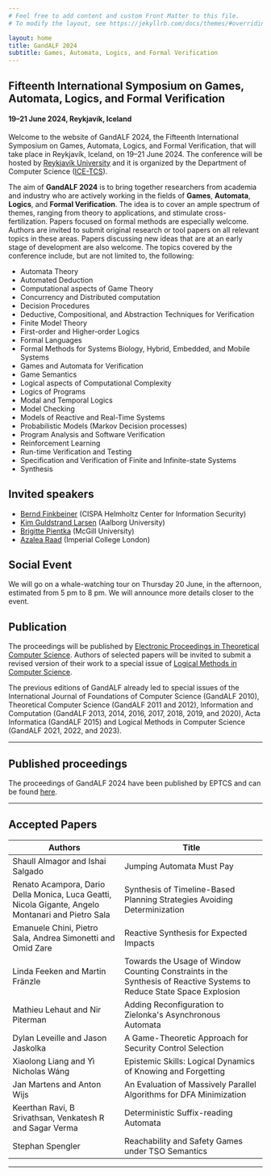 ```yaml
---
# Feel free to add content and custom Front Matter to this file.
# To modify the layout, see https://jekyllrb.com/docs/themes/#overriding-theme-defaults

layout: home
title: GandALF 2024
subtitle: Games, Automata, Logics, and Formal Verification
---
```


## Fifteenth International Symposium on Games, Automata, Logics, and Formal Verification ##

#### 19–21 June 2024, Reykjavík, Iceland ####

Welcome to the website of GandALF 2024, the Fifteenth International Symposium on Games, Automata, Logics, and Formal Verification, that will take place in Reykjavík, Iceland, on 19–21 June 2024. The conference will be hosted by [Reykjavík University](https://en.ru.is/) and it is organized by the Department of Computer Science ([ICE-TCS](https://icetcs.ru.is)).

The aim of **GandALF 2024** is to bring together researchers from academia and industry who are actively working in the fields of **Games**, **Automata**, **Logics**, and **Formal Verification**. The idea is to cover an ample spectrum of themes, ranging from theory to applications, and stimulate cross-fertilization. Papers focused on formal methods are especially welcome. Authors are invited to submit original research or tool papers on all relevant topics in these areas. Papers discussing new ideas that are at an early stage of development are also welcome. The topics covered by the conference include, but are not limited to, the following:

* Automata Theory
* Automated Deduction
* Computational aspects of Game Theory
* Concurrency and Distributed computation
* Decision Procedures
* Deductive, Compositional, and Abstraction Techniques for Verification
* Finite Model Theory
* First-order and Higher-order Logics
* Formal Languages
* Formal Methods for Systems Biology, Hybrid, Embedded, and Mobile Systems
* Games and Automata for Verification
* Game Semantics
* Logical aspects of Computational Complexity
* Logics of Programs
* Modal and Temporal Logics
* Model Checking
* Models of Reactive and Real-Time Systems
* Probabilistic Models (Markov Decision processes)
* Program Analysis and Software Verification
* Reinforcement Learning
* Run-time Verification and Testing
* Specification and Verification of Finite and Infinite-state Systems
* Synthesis

<!---## Programme Committee ##
**Co-chairs**  
Antonios Achilleos (Reykjavik University)  
Andrian Francalanza (University of Malta)  


**Members**  
Parosh Aziz Abdulla (Uppsala University)  
Valentina Castiglioni (Eindhoven University of Technology)    
Aggeliki Chalki (Reykjavik University)  
Laure Daviaud (University of East Anglia)  
Dario Della Monica (Università degli Studi di Udine)  
Giorgio Delzanno (Università degli Studi di Genova)  
Léo Exibard (Université Gustave Eiffel)  
Nicola Gigante (Free University of Bozen-Bolzano, Italy)  
Julian Gutierrez (Monash University)  
Ryan Kavanagh (Université du Québec à Montréal)  
Orna Kupferman (Hebrew University)  
Martin Leucker (University of Luebeck)  
Jakub Michaliszyn (University of Wroclaw)  
Laura Nenzi (University of Trieste)  
Pawe<span>&#322;</span> Parys (University of Warsaw)   
Guillermo Perez (University of Antwerp)  
Jakob Piribauer (TU Dresden)  
Ocan Sankur (Univ Rennes, CNRS)  
Felix Stutz (University of Luxembourg)  
Patrick Totzke (University of Liverpool)  
Tomoyuki Yamakami (University of Fukui)  
Matteo Zavatteri (University of Padova)  
Martin Zimmermann (Aalborg University)  ---> 

## Invited speakers ##
* [Bernd Finkbeiner](https://cispa.de/en/people/finkbeiner) (CISPA Helmholtz Center for Information Security)
* [Kim Guldstrand Larsen](https://kgl.cs.aau.dk/) (Aalborg University)
* [Brigitte Pientka](https://www.cs.mcgill.ca/~bpientka/) (McGill University)
* [Azalea Raad](https://www.soundandcomplete.org/index.html) (Imperial College London)

## Social Event ##
We will go on a whale-watching tour on Thursday 20 June, in the afternoon, estimated from 5 pm to 8 pm. We will announce more details closer to the event.

## Publication ##
The proceedings will be published by [Electronic Proceedings in Theoretical Computer Science](https://cgi.cse.unsw.edu.au/~eptcs/). Authors of selected papers will be invited to submit a revised version of their work to a special issue of [Logical Methods in Computer Science](https://lmcs.episciences.org/).

The previous editions of GandALF already led to special issues of the International Journal of Foundations of Computer Science (GandALF 2010), Theoretical Computer Science (GandALF 2011 and 2012), Information and Computation (GandALF 2013, 2014, 2016, 2017, 2018, 2019, and 2020), Acta Informatica (GandALF 2015) and Logical Methods in Computer Science (GandALF 2021, 2022, and 2023).

---------------------------------------------------------------------------------------------------------------

## Published proceedings

The proceedings of GandALF 2024 have been published by EPTCS and can be found [here](https://cgi.cse.unsw.edu.au/~eptcs/content.cgi?GandALF2024).

---------------------------------------------------------------------------------------------------------------


## Accepted Papers

 | Authors | Title |
 | ---- | ---- | 
 |Shaull Almagor and Ishai Salgado | Jumping Automata Must Pay |  
 | Renato Acampora, Dario Della Monica, Luca Geatti, Nicola Gigante, Angelo Montanari and Pietro Sala | Synthesis of Timeline-Based Planning Strategies Avoiding Determinization|
 | Emanuele Chini, Pietro Sala, Andrea Simonetti and Omid Zare | Reactive Synthesis for Expected Impacts |
 | Linda Feeken and Martin Fränzle | Towards the Usage of Window Counting Constraints in the Synthesis of Reactive Systems to Reduce State Space Explosion |  
 | Mathieu Lehaut and Nir Piterman | Adding Reconfiguration to Zielonka's Asynchronous Automata |  
 | Dylan Leveille and Jason Jaskolka | A Game-Theoretic Approach for Security Control Selection |  
 | Xiaolong Liang and Yì Nicholas Wáng | Epistemic Skills: Logical Dynamics of Knowing and Forgetting |  
 | Jan Martens and Anton Wijs | An Evaluation of Massively Parallel Algorithms for DFA Minimization |  
 | Keerthan Ravi, B Srivathsan, Venkatesh R and Sagar Verma | Deterministic Suffix-reading Automata |  
 | Stephan Spengler | Reachability and Safety Games under TSO Semantics |  
 
  

---------------------------------------------------------------------------------------------------------------